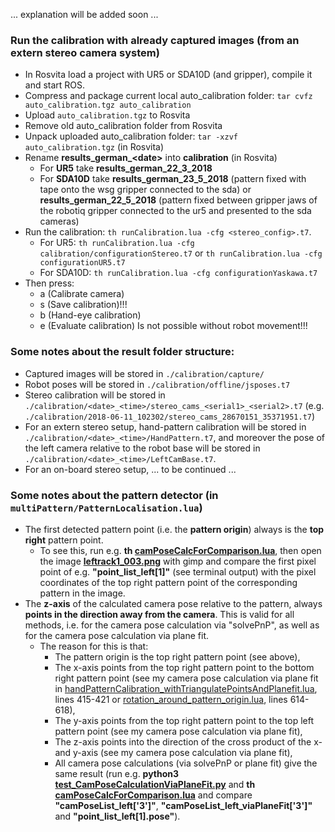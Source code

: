 ... explanation will be added soon ...

### Run the calibration with already captured images (from an extern stereo camera system)

* In Rosvita load a project with UR5 or SDA10D (and gripper), compile it and start ROS.
* Compress and package current local auto_calibration folder: ``tar cvfz auto_calibration.tgz auto_calibration``
* Upload ``auto_calibration.tgz`` to Rosvita
* Remove old auto_calibration folder from Rosvita
* Unpack uploaded auto_calibration folder: ``tar -xzvf auto_calibration.tgz`` (in Rosvita)
* Rename **results_german_\<date\>** into **calibration** (in Rosvita)
  * For **UR5** take **results_german_22_3_2018**
  * For **SDA10D** take **results_german_23_5_2018** (pattern fixed with tape onto the wsg gripper connected to the sda) or **results_german_22_5_2018** (pattern fixed between gripper jaws of the robotiq gripper connected to the ur5 and presented to the sda cameras)
* Run the calibration: ``th runCalibration.lua -cfg <stereo_config>.t7``.
  * For UR5: ``th runCalibration.lua -cfg calibration/configurationStereo.t7`` or ``th runCalibration.lua -cfg configurationUR5.t7``
  * For SDA10D: ``th runCalibration.lua -cfg configurationYaskawa.t7``
* Then press:
  * a (Calibrate camera)
  * s (Save calibration)!!!
  * b (Hand-eye calibration)
  * e (Evaluate calibration) Is not possible without robot movement!!!
  

### Some notes about the result folder structure:
* Captured images will be stored in ``./calibration/capture/``
* Robot poses will be stored in ``./calibration/offline/jsposes.t7``
* Stereo calibration will be stored in ``./calibration/<date>_<time>/stereo_cams_<serial1>_<serial2>.t7`` (e.g. ``./calibration/2018-06-11_102302/stereo_cams_28670151_35371951.t7``)
* For an extern stereo setup, hand-pattern calibration will be stored in ``./calibration/<date>_<time>/HandPattern.t7``, and moreover the pose of the left camera relative to the robot base will be stored in ``./calibration/<date>_<time>/LeftCamBase.t7``.
* For an on-board stereo setup, ... to be continued ...


### Some notes about the pattern detector (in ``multiPattern/PatternLocalisation.lua``) 
* The first detected pattern point (i.e. the **pattern origin**) always is the **top right** pattern point.
  * To see this, run e.g. **th [camPoseCalcForComparison.lua](https://github.com/Xamla/prototyping_altrogge/blob/master/pipette_tip_detection/camPoseCalcForComparison.lua)**, then open the image **[leftrack1_003.png](https://github.com/Xamla/prototyping_altrogge/blob/master/pipette_tip_detection/leftrack1_003.png)** with gimp and compare the first pixel point of e.g. **"point_list_left\[1\]"** (see terminal output) with the pixel coordinates of the top right pattern point of the corresponding pattern in the image.
* The **z-axis** of the calculated camera pose relative to the pattern, always **points in the direction away from the camera**.
  This is valid for all methods, i.e. for the camera pose calculation via "solvePnP", as well as for the camera pose calculation via plane fit.
  * The reason for this is that:
    * The pattern origin is the top right pattern point (see above),
    * The x-axis points from the top right pattern point to the bottom right pattern point (see my camera pose calculation via plane fit in [handPatternCalibration_withTriangulatePointsAndPlanefit.lua](https://github.com/Xamla/prototyping_altrogge/blob/master/calibration/handPatternCalibration_withTriangulatePointsAndPlanefit.lua), lines 415-421 or [rotation_around_pattern_origin.lua](https://github.com/Xamla/prototyping_altrogge/blob/master/calibration/rotation_around_pattern_origin.lua), lines 614-618),
    * The y-axis points from the top right pattern point to the top left pattern point (see my camera pose calculation via plane fit),
    * The z-axis points into the direction of the cross product of the x- and y-axis (see my camera pose calculation via plane fit),
    * All camera pose calculations (via solvePnP or plane fit) give the same result (run e.g. **python3 [test_CamPoseCalculationViaPlaneFit.py](https://github.com/Xamla/prototyping_altrogge/blob/master/pipette_tip_detection/test_CamPoseCalculationViaPlaneFit.py)** and **th [camPoseCalcForComparison.lua](https://github.com/Xamla/prototyping_altrogge/blob/master/pipette_tip_detection/camPoseCalcForComparison.lua)** and compare **"camPoseList_left['3']"**, **"camPoseList_left_viaPlaneFit['3']"** and **"point_list_left[1].pose"**).
